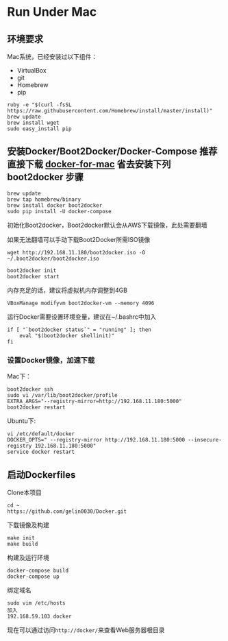 # Run Under Mac

## 环境要求

Mac系统，已经安装过以下组件：

- VirtualBox
- git
- Homebrew
- pip

```shell
ruby -e "$(curl -fsSL https://raw.githubusercontent.com/Homebrew/install/master/install)"
brew update
brew install wget
sudo easy_install pip
```

## 安装Docker/Boot2Docker/Docker-Compose 推荐直接下载 [docker-for-mac](https://docs.docker.com/docker-for-mac/) 省去安装下列 boot2docker 步骤


```
brew update
brew tap homebrew/binary
brew install docker boot2docker
sudo pip install -U docker-compose
```


初始化Boot2docker，Boot2docker默认会从AWS下载镜像，此处需要翻墙

如果无法翻墙可以手动下载Boot2Docker所需ISO镜像

```
wget http://192.168.11.180/boot2docker.iso -O ~/.boot2docker/boot2docker.iso
```

```
boot2docker init
boot2docker start
```

内存充足的话，建议将虚拟机内存调整到4GB

```
VBoxManage modifyvm boot2docker-vm --memory 4096
```

运行Docker需要设置环境变量，建议在~/.bashrc中加入

```
if [ "`boot2docker status`" = "running" ]; then
    eval "$(boot2docker shellinit)"
fi
```


### 设置Docker镜像，加速下载

Mac下：

```
boot2docker ssh
sudo vi /var/lib/boot2docker/profile
EXTRA_ARGS="--registry-mirror=http://192.168.11.180:5000"
boot2docker restart
```

Ubuntu下:

```
vi /etc/default/docker
DOCKER_OPTS=" --registry-mirror http://192.168.11.180:5000 --insecure-registry 192.168.11.180:5000"
service docker restart
```

## 启动Dockerfiles


Clone本项目

```shell
cd ~
https://github.com/gelin0030/Docker.git
```

下载镜像及构建

```
make init
make build
```

构建及运行环境

```
docker-compose build
docker-compose up
```

绑定域名

```
sudo vim /etc/hosts
加入
192.168.59.103 docker
```

现在可以通过访问`http://docker/`来查看Web服务器根目录

